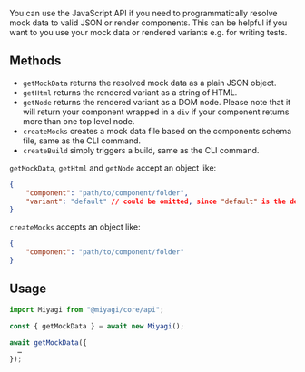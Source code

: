 You can use the JavaScript API if you need to programmatically resolve mock data to valid JSON or render components.
This can be helpful if you want to you use your mock data or rendered variants e.g. for writing tests.

## Methods

- `getMockData` returns the resolved mock data as a plain JSON object.
- `getHtml` returns the rendered variant as a string of HTML.
- `getNode` returns the rendered variant as a DOM node. Please note that it will return your component wrapped in a `div` if your component returns more than one top level node.
- `createMocks` creates a mock data file based on the components schema file, same as the CLI command.
- `createBuild` simply triggers a build, same as the CLI command.

`getMockData`, `getHtml` and `getNode` accept an object like:

```json
{
	"component": "path/to/component/folder",
	"variant": "default" // could be omitted, since "default" is the default
}
```

`createMocks` accepts an object like:

```json
{
	"component": "path/to/component/folder"
}
```

## Usage

```js
import Miyagi from "@miyagi/core/api";

const { getMockData } = await new Miyagi();

await getMockData({
  …
});
```
